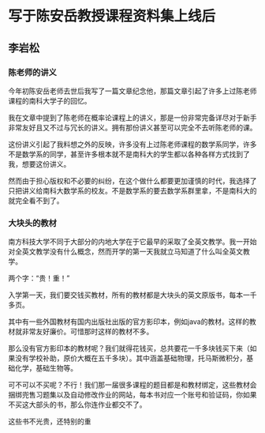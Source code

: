 # 写于陈安岳教授课程资料集上线后

## 李岩松


### 陈老师的讲义


今年初陈安岳老师去世后我写了一篇文章纪念他，那篇文章引起了许多上过陈老师课程的南科大学子的回忆。

我在文章中提到了陈老师在概率论课程上的讲义，那是一份非常完备详尽对于新手非常友好且又不过与冗长的讲义。拥有那份讲义甚至可以完全不去听陈老师的课。

这份讲义引起了我料想之外的反映，许多没有上过陈老师课程的数学系同学，许多不是数学系的同学，甚至许多根本就不是南科大的学生都以各种各样方式找到了我，想要这份讲义。

然而由于担心版权和不必要的纠纷，在这个做什么都要更加谨慎的时代，我选择了只把讲义给南科大数学系的校友。不是数学系的要去数学系群里拿，不是南科大的就完全看不到了。

### 大块头的教材

南方科技大学不同于大部分的内地大学在于它最早的采取了全英文教学。我一开始对全英文教学没有什么概念，然而开学的第一天我就立马知道了什么叫全英文教学。

两个字：“贵！重！”

入学第一天，我们要交钱买教材，所有的教材都是大块头的英文原版书，每本一千多页。

其中有一些外国教材有国内出版社出版的官方影印本，例如java的教材。这样的教材就非常友好廉价。可惜那时这样的教材不多。

那么没有官方影印本的教材呢？我们就得花钱买，总共要花一千多块钱买下来（如果没有学校补助，原价大概在五千多块）。其中涵盖基础物理，托马斯微积分，基础化学，基础生物等。

可不可以不买呢？不行！我们那一届很多课程的题目都是和教材绑定，这些教材会捆绑兜售习题集以及自动修改作业的网站，每本书对应一个账号和验证码，你如果不买这大部头的书，那么你连作业都交不了。

这些书不光贵，还特别的重

